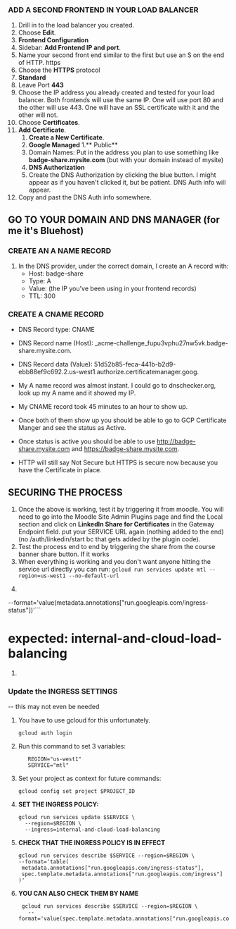 ### ADD A SECOND FRONTEND IN YOUR LOAD BALANCER
1. Drill in to the load balancer you created. 
1. Choose **Edit**.
2. **Frontend Configuration**
1. Sidebar: **Add Frontend IP and port**.
1. Name your second front end similar to the first but use an S on the end of HTTP. https
1. Choose the **HTTPS** protocol
2. **Standard**
1. Leave Port **443**
2. Choose the IP address you already created and tested for your load balancer. Both frontends will use the same IP. One will use port 80 and the other will use 443. One will have an SSL certificate with it and the other will not.
3. Choose **Certificates**.
4. **Add Certificate**.
   1. **Create a New Certificate**.
   7. **Google Managed**
   1.** Public**
   2. Domain Names: Put in the address you plan to use something like **badge-share.mysite.com** (but with your domain instead of mysite)
   3. **DNS Authorization**
   4. Create the DNS Authorization by clicking the blue button. I might appear as if you haven't clicked it, but be patient. DNS Auth info will appear. 
9. Copy and past the DNS Auth info somewhere. 

## GO TO YOUR DOMAIN AND DNS MANAGER (for me it's Bluehost)
### CREATE AN A NAME RECORD
1. In the DNS provider, under the correct domain, I create an A record with:
   - Host: badge-share
   - Type: A
   - Value: (the IP you've been using in your frontend records) 
   - TTL: 300

### CREATE A CNAME RECORD 
- DNS Record type: CNAME
- DNS Record name (Host): _acme-challenge_fupu3vphu27nw5vk.badge-share.mysite.com.
- DNS Record data (Value): 51d52b85-feca-441b-b2d9-ebb88ef9c692.2.us-west1.authorize.certificatemanager.goog.

- My A name record was almost instant. I could go to dnschecker.org, look up my A name and it showed my IP. 
- My CNAME record took 45 minutes to an hour to show up.
- Once both of them show up you should be able to go to GCP Certificate Manger and see the status as Active.
- Once status is active you should be able to use http://badge-share.mysite.com and https://badge-share.mysite.com.
- HTTP will still say Not Secure but HTTPS is secure now because you have the Certificate in place.


## SECURING THE PROCESS
1. Once the above is working, test it by triggering it from moodle. You will need to go into the Moodle Site Admin Plugins page and find the Local section and click on **LinkedIn Share for Certificates** in the Gateway Endpoint field. put your SERVICE URL again (nothing added to the end) (no /auth/linkedin/start bc that gets added by the plugin code).
1. Test the process end to end by triggering the share from the course banner share button. If it works
1. When everything is working and you don't want anyone hitting the service url directly you can run: 
```gcloud run services update mtl --region=us-west1 --no-default-url```
1. ```gcloud run services describe mtl --region=us-west1 \
  --format='value(metadata.annotations["run.googleapis.com/ingress-status"])'```
# expected: internal-and-cloud-load-balancing
1. 

### Update the INGRESS SETTINGS
-- this may not even be needed
1. You have to use gcloud for this unfortunately.
    ```
   gcloud auth login
    ```
1. Run this command to set 3 variables: 
    ```PROJECT_ID = 'static-groove-476019-a5'
       REGION="us-west1"
       SERVICE="mtl"
    ```
1. Set your project as context for future commands:
     ```
   gcloud config set project $PROJECT_ID
     ```
   
1. **SET THE INGRESS POLICY:**
   ```
   gcloud run services update $SERVICE \
     --region=$REGION \
     --ingress=internal-and-cloud-load-balancing
   ```
1. **CHECK THAT THE INGRESS POLICY IS IN EFFECT** 
   ```
   gcloud run services describe $SERVICE --region=$REGION \
   --format='table(
    metadata.annotations["run.googleapis.com/ingress-status"],
    spec.template.metadata.annotations["run.googleapis.com/ingress"]
   )'
   ```
1. **YOU CAN ALSO CHECK THEM BY NAME**
   ```
    gcloud run services describe $SERVICE --region=$REGION \
      --format='value(spec.template.metadata.annotations["run.googleapis.com/ingress"])'
   ```
